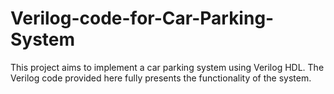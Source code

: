 # Verilog-code-for-Car-Parking-System
This project aims to implement a car parking system using Verilog HDL. The Verilog code provided here fully presents the functionality of the system.
